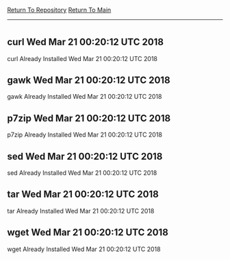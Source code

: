 [Return To Repository](https://github.com/deathbybandaid/piholeparser/)
[Return To Main](https://github.com/deathbybandaid/piholeparser/blob/master/RecentRunLogs/Mainlog.md)
____________________________________
# 
## curl Wed Mar 21 00:20:12 UTC 2018
curl Already Installed Wed Mar 21 00:20:12 UTC 2018
## gawk Wed Mar 21 00:20:12 UTC 2018
gawk Already Installed Wed Mar 21 00:20:12 UTC 2018
## p7zip Wed Mar 21 00:20:12 UTC 2018
p7zip Already Installed Wed Mar 21 00:20:12 UTC 2018
## sed Wed Mar 21 00:20:12 UTC 2018
sed Already Installed Wed Mar 21 00:20:12 UTC 2018
## tar Wed Mar 21 00:20:12 UTC 2018
tar Already Installed Wed Mar 21 00:20:12 UTC 2018
## wget Wed Mar 21 00:20:12 UTC 2018
wget Already Installed Wed Mar 21 00:20:12 UTC 2018
